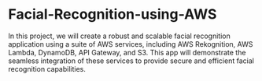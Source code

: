 # Facial-Recognition-using-AWS
In this project, we will create a robust and scalable facial recognition application using a suite of AWS services, including AWS Rekognition, AWS Lambda, DynamoDB, API Gateway, and S3. This app will demonstrate the seamless integration of these services to provide secure and efficient facial recognition capabilities.
